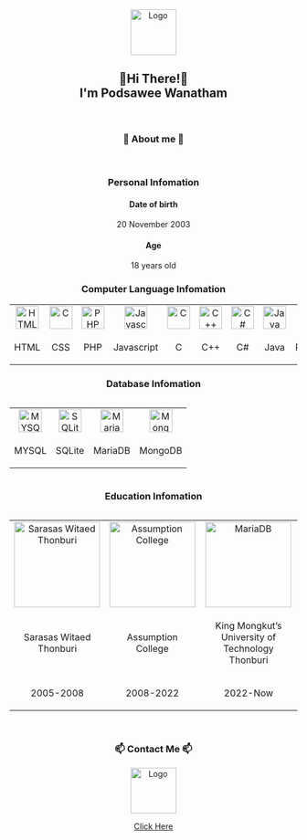 <div align="center">
  <img src="https://podsawee.com/img/Logo.png" width = "80px" height = "80px" alt="Logo">
  <h2>👋Hi There!👋<br> I'm Podsawee Wanatham</h2>
    <br>
<h3>💬 About me 💬</h3>
  <br>
<h3>Personal Infomation</h3>
  <h4>Date of birth</h4>
  <p>20 November 2003</p>
  <h4>Age</h4>
  <p>18 years old</p>
<h3>Computer Language Infomation</h3>
<table>
  <tr>
  <td align="center"><img src="https://podsawee.com/git_img/html.png" width = "40px" height = "40px" alt="HTML"></td>
  <td align="center"><img src="https://podsawee.com/git_img/css.png" width = "40px" height = "40px" alt="C"></td>
  <td align="center"><img src="https://podsawee.com/git_img/php.png" width = "40px" height = "40px" alt="PHP"></td>
  <td align="center"><img src="https://podsawee.com/git_img/js.png" width = "40px" height = "40px" alt="Javascript"></td>
  <td align="center"><img src="https://podsawee.com/git_img/c.png" width = "40px" height = "40px" alt="C"></td>
  <td align="center"><img src="https://podsawee.com/git_img/c++.png" width = "40px" height = "40px" alt="C++"></td>
  <td align="center"><img src="https://podsawee.com/git_img/ccharp.png" width = "40px" height = "40px" alt="C#"></td>
  <td align="center"><img src="https://podsawee.com/git_img/java.png" width = "40px" height = "40px" alt="Java"></td>
  <td align="center"><img src="https://podsawee.com/git_img/python.png" width = "40px" height = "40px" alt="Python"></td>
  <td align="center"><img src="https://podsawee.com/git_img/perl.png" width = "40px" height = "40px" alt="Perl"></td>
  </tr>
  <tr>
  <td align="center"><p>HTML</p></td>
  <td align="center"><p>CSS</p></td>
  <td align="center"><p>PHP</p></td>
  <td align="center"><p>Javascript</p></td>
  <td align="center"><p>C</p></td>
  <td align="center"><p>C++</p></td>
  <td align="center"><p>C#</p></td>
  <td align="center"><p>Java</p></td>
  <td align="center"><p>Python</p></td>
  <td align="center"><p>Perl</p></td>
  </tr>
<table>
<h3>Database Infomation</h3>
<table >
  <tr>
  <td align="center"><img src="https://podsawee.com/git_img/mysql.png" width = "40px" height = "40px" alt="MYSQL"></td>
  <td align="center"><img src="https://podsawee.com/git_img/sqlite.png" width = "40px" height = "40px" alt="SQLite"></td>
  <td align="center"><img src="https://podsawee.com/git_img/mariadb.png" width = "40px" height = "40px" alt="MariaDB"></td>
  <td align="center"><img src="https://podsawee.com/git_img/mongodb.png" width = "40px"  height = "40px" alt="MongoDB"></td>
  </tr>
  <tr>
  <td align="center"><p>MYSQL</p></td>
  <td align="center"><p>SQLite</p></td>
  <td align="center"><p>MariaDB</p></td>
  <td align="center"><p>MongoDB</p></td>
  </tr>
<table>
<table>
<h3>Education Infomation</h3>
<table >
  <tr>
  <td align="center"><img src="https://podsawee.com/git_img/sarasas.png" width = "150px" alt="Sarasas Witaed Thonburi"></td>
  <td align="center"><img src="https://podsawee.com/git_img/ac.png" width = "150px" alt="Assumption College"></td>
  <td align="center"><img src="https://podsawee.com/git_img/kmutt.png" width = "150px" alt="MariaDB"></td>
  </tr>
  <tr>
  <td align="center"><p>Sarasas Witaed Thonburi</p></td>
  <td align="center"><p>Assumption College</p></td>
  <td align="center"><p>King Mongkut’s University of Technology Thonburi</p></td>
  </tr>
  <tr>
  <td align="center"><p>2005-2008</p></td>
  <td align="center"><p>2008-2022</p></td>
  <td align="center"><p>2022-Now</p></td>
  </tr>
<table>
<br>
<h3>📫 Contact Me 📫</h3>
  <a href="https://podsawee.com/contact/" target="_blank">
  <img src="https://podsawee.com/img/Logo.png" width = "80px" height = "80px" alt="Logo">
  <p>Click Here</p>
  </a>
</div>
